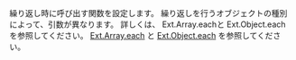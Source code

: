 繰り返し時に呼び出す関数を設定します。 繰り返しを行うオブジェクトの種別によって、引数が異なります。 詳しくは、 Ext.Array.eachと Ext.Object.each を参照してください。
<a href="#!/api/Ext.Array-method-each" rel="Ext.Array-method-each" class="docClass" id="ext-gen2463">Ext.Array.each</a>
と
<a href="#!/api/Ext.Object-method-each" rel="Ext.Object-method-each" class="docClass" id="ext-gen2462">Ext.Object.each</a>
を参照してください。
